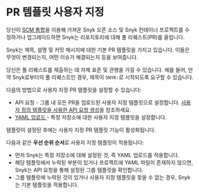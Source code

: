 # PR 템플릿 사용자 지정

당신이 [SCM 통합](../../../../scm-ide-and-ci-cd-integrations/snyk-scm-integrations/)을 이용해 가져온 Snyk 오픈 소스 및 Snyk 컨테이너 프로젝트를 수정하거나 업그레이드하면 Snyk는 리포지토리에 대해 풀 리퀘스트(PR)를 올립니다.

Snyk는 제목, 설명 및 커밋 메시지에 대한 기본 PR 템플릿을 가지고 있습니다. 이들은 무엇이 변경되는지, 어떤 이슈가 해결되는지 등을 보여줍니다.

당신은 풀 리퀘스트를 제출하는 데 자체 표준 및 관행을 가질 수 있습니다. 예를 들어, 만약 Snyk로부터의 풀 리퀘스트인 경우, 제목이 `SNYK:`로 시작되도록 요구할 수 있습니다.

다음의 방법으로 사용자 지정 PR 템플릿을 설정할 수 있습니다:

* API 요청 - 그룹 내 모든 PR을 업로드된 사용자 지정 템플릿으로 설정합니다. [사용자 정의 템플릿을 사용한 API 요청 생성](apply-a-custom-pr-template.md#create-an-api-request-with-a-custom-template)을 참조하세요.
* [YAML 업로드 ](apply-a-custom-pr-template.md#customize-using-a-yaml-pr-template-file)- 특정 저장소에 대한 사용자 지정 템플릿을 설정합니다.

템플릿이 설정된 후에는 사용자 지정 PR 템플릿 기능이 활성화됩니다.

다음과 같은 **우선 순위 순서**로 사용자 지정 템플릿이 적용됩니다:

* 먼저 Snyk는 특정 저장소에 대해 설정된 것, 즉 YAML 업로드를 적용합니다.
* 해당 템플릿에서 누락된 부분이 있거나 프로젝트에 YAML 파일이 존재하지 않으면, Snyk는 API 요청을 통해 설정된 그룹 템플릿을 확인합니다.
* 그룹 템플릿에 누락된 것이 있거나 사용자 지정 템플릿을 찾을 수 없는 경우, Snyk는 기본 템플릿을 적용합니다.
